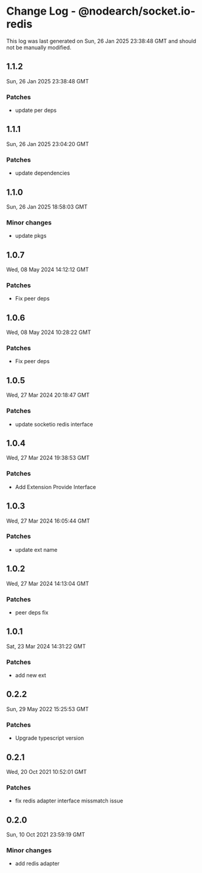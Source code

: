 # Change Log - @nodearch/socket.io-redis

This log was last generated on Sun, 26 Jan 2025 23:38:48 GMT and should not be manually modified.

## 1.1.2
Sun, 26 Jan 2025 23:38:48 GMT

### Patches

- update per deps

## 1.1.1
Sun, 26 Jan 2025 23:04:20 GMT

### Patches

- update dependencies

## 1.1.0
Sun, 26 Jan 2025 18:58:03 GMT

### Minor changes

- update pkgs

## 1.0.7
Wed, 08 May 2024 14:12:12 GMT

### Patches

- Fix peer deps

## 1.0.6
Wed, 08 May 2024 10:28:22 GMT

### Patches

- Fix peer deps

## 1.0.5
Wed, 27 Mar 2024 20:18:47 GMT

### Patches

- update socketio redis interface

## 1.0.4
Wed, 27 Mar 2024 19:38:53 GMT

### Patches

- Add Extension Provide Interface

## 1.0.3
Wed, 27 Mar 2024 16:05:44 GMT

### Patches

- update ext name

## 1.0.2
Wed, 27 Mar 2024 14:13:04 GMT

### Patches

-  peer deps fix

## 1.0.1
Sat, 23 Mar 2024 14:31:22 GMT

### Patches

- add new ext

## 0.2.2
Sun, 29 May 2022 15:25:53 GMT

### Patches

- Upgrade typescript version

## 0.2.1
Wed, 20 Oct 2021 10:52:01 GMT

### Patches

- fix redis adapter interface missmatch issue

## 0.2.0
Sun, 10 Oct 2021 23:59:19 GMT

### Minor changes

- add redis adapter

